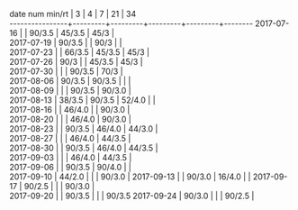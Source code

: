 date num min/rt |    3    |    4    |    7    |    21   |   34  
----------------+---------+---------+---------+---------+--------
2017-07-16      |         |  90/3.5 |  45/3.5 |  45/3   |        
2017-07-19      |  90/3.5 |         |  90/3   |         |        
2017-07-23      |         |  66/3.5 |  45/3.5 |  45/3   |        
2017-07-26      |  90/3   |         |  45/3.5 |  45/3   |        
2017-07-30      |         |         |  90/3.5 |  70/3   |        
2017-08-06      |  90/3.5 |  90/3.5 |         |         |        
2017-08-09      |         |         |  90/3.5 |  90/3.0 |        
2017-08-13      |  38/3.5 |  90/3.5 |  52/4.0 |         |        
2017-08-16      |         |  46/4.0 |         |  90/3.0 |        
2017-08-20      |         |         |  46/4.0 |  90/3.0 |        
2017-08-23      |         |  90/3.5 |  46/4.0 |  44/3.0 |        
2017-08-27      |         |         |  46/4.0 |  44/3.5 |        
2017-08-30      |         |  90/3.5 |  46/4.0 |  44/3.5 |        
2017-09-03      |         |         |  46/4.0 |  44/3.5 |        
2017-09-06      |         |  90/3.5 |  90/4.0 |         |        
2017-09-10      |  44/2.0 |         |         |  90/3.0 |
2017-09-13      |         |  90/3.0 |  16/4.0 |         |
2017-09-17      |  90/2.5 |         |         |  90/3.0 |        
2017-09-20      |         |  90/3.5 |         |         |  90/3.5
2017-09-24      |  90/3.0 |         |         |  90/2.5 |        

